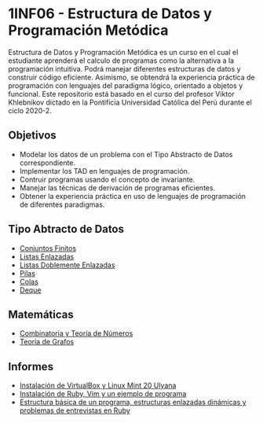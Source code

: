 # 1INF06 - Estructura de Datos y Programación Metódica

Estructura de Datos y Programación Metódica es un curso en el cual el estudiante
aprenderá el calculo de programas como la alternativa a la programación intuitiva.
Podrá manejar diferentes estructuras de datos y construir código eficiente. Asimismo,
se obtendrá la experiencia práctica de programación con lenguajes del paradigma
lógico, orientado a objetos y funcional. Este repositorio está basado en el curso
del profesor Viktor Khlebnikov dictado en la Pontificia Universidad Católica del
Perú durante el ciclo 2020-2.

## Objetivos

* Modelar los datos de un problema con el Tipo Abstracto de Datos correspondiente.
* Implementar los TAD en lenguajes de programación.
* Contruir programas usando el concepto de invariante.
* Manejar las técnicas de derivación de programas eficientes.
* Obtener la experiencia práctica en uso de lenguajes de programación de diferentes paradigmas.

## Tipo Abtracto de Datos

* [Conjuntos Finitos](https://github.com/ManuelLoaizaVasquez/1inf06-estructura-de-datos-y-programacion-metodica-pucp/tree/master/clases/clase05/conjuntos_finitos)
* [Listas Enlazadas](https://github.com/ManuelLoaizaVasquez/1inf06-estructura-de-datos-y-programacion-metodica-pucp/tree/master/clases/clase05/listas_enlazadas)
* [Listas Doblemente Enlazadas](https://github.com/ManuelLoaizaVasquez/1inf06-estructura-de-datos-y-programacion-metodica-pucp/tree/master/clases/clase06/lista_doblemente_enlazada)
* [Pilas](https://github.com/ManuelLoaizaVasquez/1inf06-estructura-de-datos-y-programacion-metodica-pucp/tree/master/clases/clase07)
* [Colas](https://github.com/ManuelLoaizaVasquez/1inf06-estructura-de-datos-y-programacion-metodica-pucp/tree/master/clases/clase08/cola)
* [Deque](https://github.com/ManuelLoaizaVasquez/1inf06-estructura-de-datos-y-programacion-metodica-pucp/tree/master/clases/clase08/doble_cola)
<!--* [Árboles Binarios]
* [Árboles Generales]
* [Árboles de Búsqueda Binaria]
* [Tabla de Hash]
* [Tabla Dispersa]
* [Cola de Prioridad]
* [Montículo]
* [Grafos]
-->

## Matemáticas
* [Combinatoria y Teoría de Números](https://github.com/ManuelLoaizaVasquez/1inf06-estructura-de-datos-y-programacion-metodica-pucp/blob/master/clases/clase01/2020-09-02-Clase-01.pdf)
* [Teoría de Grafos](https://github.com/ManuelLoaizaVasquez/1inf06-estructura-de-datos-y-programacion-metodica-pucp/tree/master/teoria_de_grafos) 

## Informes
* [Instalación de VirtualBox y Linux Mint 20 Ulyana](https://github.com/ManuelLoaizaVasquez/1inf06-estructura-de-datos-y-programacion-metodica-pucp/blob/master/informes/informe01.pdf)
* [Instalación de Ruby, Vim y un ejemplo de programa](https://github.com/ManuelLoaizaVasquez/1inf06-estructura-de-datos-y-programacion-metodica-pucp/tree/master/informes/informe02)
* [Estructura básica de un programa, estructuras enlazadas dinámicas y problemas de entrevistas en Ruby](https://github.com/ManuelLoaizaVasquez/1inf06-estructura-de-datos-y-programacion-metodica-pucp/tree/master/informes/informe03)
